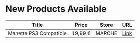 # New Products Available

| Title | Price | Store | URL |
|---|---|---|---|
| Manette PS3 Compatible | 19,99 € | MARCHE | [Link](https://www.cashconverters.be/fr/accessoires-jeux-video/693320-manette-ps3-compatible.html) |
